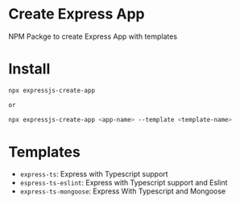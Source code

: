 # Create Express App
NPM Packge to create Express App with templates

# Install

```bash
npx expressjs-create-app

or

npx expressjs-create-app <app-name> --template <template-name>
```
# Templates
* `express-ts`: Express with Typescript support
* `espress-ts-eslint`: Express with Typescript support and Eslint
* `express-ts-mongoose`: Express With Typescript and Mongoose

